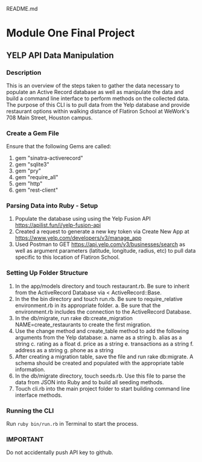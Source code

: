 README.md

# Module One Final Project

## YELP API Data Manipulation

### Description

This is an overview of the steps taken to gather the data necessary to populate an Active Record database as well as manipulate the data and build a command line interface to perform methods on the collected data. The purpose of this CLI is to pull data from the Yelp database and provide restaurant options within walking distance of Flatiron School at WeWork's 708 Main Street, Houston campus.

### Create a Gem File

Ensure that the following Gems are called:
1. gem "sinatra-activerecord"
2. gem "sqlite3"
3. gem "pry"
4. gem "require_all"
5. gem "http"
6. gem "rest-client"


### Parsing Data into Ruby - Setup

1. Populate the database using using the Yelp Fusion API https://apilist.fun/i/yelp-fusion-api
2. Created a request to generate a new key token via Create New App at https://www.yelp.com/developers/v3/manage_app
3. Used Postman to GET https://api.yelp.com/v3/businesses/search as well as argument parameters (latitude, longitude, radius, etc) to pull data specific to this location of Flatiron School.


### Setting Up Folder Structure
1. In the app/models directory and touch restaurant.rb. Be sure to inherit from the ActiveRecord Database via < ActiveRecord::Base.
2. In the the bin directory and touch run.rb. Be sure to require_relative environment.rb in its appropriate folder.
  a. Be sure that the environment.rb includes the connection to the ActiveRecord Database.
3. In the db/migrate, run rake db:create_migration NAME=create_restaurants to create the first migration.
4. Use the change method and create_table method to add the following arguments from the Yelp database:
  a. name as a string
  b. alias as a string
  c. rating as a float
  d. price as a string
  e. transactions as a string
  f. address as a string
  g. phone as a string
5. After creating a migration table, save the file and run rake db:migrate. A schema should be created and populated with the appropriate table information.
6. In the db/migrate directory, touch seeds.rb. Use this file to parse the data from JSON into Ruby and to build all seeding methods.
7. Touch cli.rb into the main project folder to start building command line interface methods.

### Running the CLI
Run `ruby bin/run.rb` in Terminal to start the process. 


### IMPORTANT
Do not accidentally push API key to github.  
